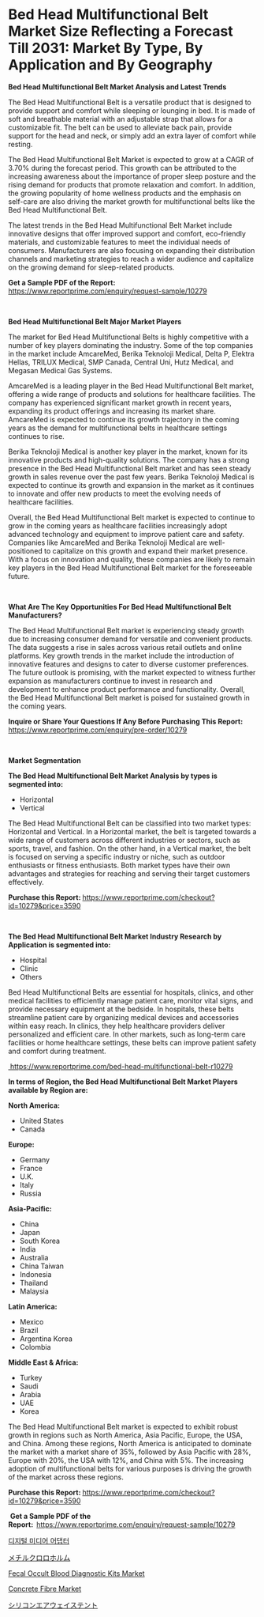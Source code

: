 <p><h1>Bed Head Multifunctional Belt Market Size Reflecting a Forecast Till 2031: Market By Type, By Application and By Geography</h1></p><p><strong>Bed Head Multifunctional Belt Market Analysis and Latest Trends</strong></p>
<p><p>The Bed Head Multifunctional Belt is a versatile product that is designed to provide support and comfort while sleeping or lounging in bed. It is made of soft and breathable material with an adjustable strap that allows for a customizable fit. The belt can be used to alleviate back pain, provide support for the head and neck, or simply add an extra layer of comfort while resting.</p><p>The Bed Head Multifunctional Belt Market is expected to grow at a CAGR of 3.70% during the forecast period. This growth can be attributed to the increasing awareness about the importance of proper sleep posture and the rising demand for products that promote relaxation and comfort. In addition, the growing popularity of home wellness products and the emphasis on self-care are also driving the market growth for multifunctional belts like the Bed Head Multifunctional Belt.</p><p>The latest trends in the Bed Head Multifunctional Belt Market include innovative designs that offer improved support and comfort, eco-friendly materials, and customizable features to meet the individual needs of consumers. Manufacturers are also focusing on expanding their distribution channels and marketing strategies to reach a wider audience and capitalize on the growing demand for sleep-related products.</p></p>
<p><strong>Get a Sample PDF of the Report:&nbsp;</strong> <a href="https://www.reportprime.com/enquiry/request-sample/10279">https://www.reportprime.com/enquiry/request-sample/10279</a></p>
<p>&nbsp;</p>
<p><strong>Bed Head Multifunctional Belt Major Market Players</strong></p>
<p><p>The market for Bed Head Multifunctional Belts is highly competitive with a number of key players dominating the industry. Some of the top companies in the market include AmcareMed, Berika Teknoloji Medical, Delta P, Elektra Hellas, TRILUX Medical, SMP Canada, Central Uni, Hutz Medical, and Megasan Medical Gas Systems.</p><p>AmcareMed is a leading player in the Bed Head Multifunctional Belt market, offering a wide range of products and solutions for healthcare facilities. The company has experienced significant market growth in recent years, expanding its product offerings and increasing its market share. AmcareMed is expected to continue its growth trajectory in the coming years as the demand for multifunctional belts in healthcare settings continues to rise.</p><p>Berika Teknoloji Medical is another key player in the market, known for its innovative products and high-quality solutions. The company has a strong presence in the Bed Head Multifunctional Belt market and has seen steady growth in sales revenue over the past few years. Berika Teknoloji Medical is expected to continue its growth and expansion in the market as it continues to innovate and offer new products to meet the evolving needs of healthcare facilities.</p><p>Overall, the Bed Head Multifunctional Belt market is expected to continue to grow in the coming years as healthcare facilities increasingly adopt advanced technology and equipment to improve patient care and safety. Companies like AmcareMed and Berika Teknoloji Medical are well-positioned to capitalize on this growth and expand their market presence. With a focus on innovation and quality, these companies are likely to remain key players in the Bed Head Multifunctional Belt market for the foreseeable future.</p></p>
<p>&nbsp;</p>
<p><strong>What Are The Key Opportunities For Bed Head Multifunctional Belt Manufacturers?</strong></p>
<p><p>The Bed Head Multifunctional Belt market is experiencing steady growth due to increasing consumer demand for versatile and convenient products. The data suggests a rise in sales across various retail outlets and online platforms. Key growth trends in the market include the introduction of innovative features and designs to cater to diverse customer preferences. The future outlook is promising, with the market expected to witness further expansion as manufacturers continue to invest in research and development to enhance product performance and functionality. Overall, the Bed Head Multifunctional Belt market is poised for sustained growth in the coming years.</p></p>
<p><strong>Inquire or Share Your Questions If Any Before Purchasing This Report:</strong> <a href="https://www.reportprime.com/enquiry/pre-order/10279">https://www.reportprime.com/enquiry/pre-order/10279</a></p>
<p>&nbsp;</p>
<p><strong>Market Segmentation</strong></p>
<p><strong>The Bed Head Multifunctional Belt Market Analysis by types is segmented into:</strong></p>
<p><ul><li>Horizontal</li><li>Vertical</li></ul></p>
<p><p>The Bed Head Multifunctional Belt can be classified into two market types: Horizontal and Vertical. In a Horizontal market, the belt is targeted towards a wide range of customers across different industries or sectors, such as sports, travel, and fashion. On the other hand, in a Vertical market, the belt is focused on serving a specific industry or niche, such as outdoor enthusiasts or fitness enthusiasts. Both market types have their own advantages and strategies for reaching and serving their target customers effectively.</p></p>
<p><strong>Purchase this Report:&nbsp;</strong><a href="https://www.reportprime.com/checkout?id=10279&price=3590">https://www.reportprime.com/checkout?id=10279&price=3590</a></p>
<p>&nbsp;</p>
<p><strong>The Bed Head Multifunctional Belt Market Industry Research by Application is segmented into:</strong></p>
<p><ul><li>Hospital</li><li>Clinic</li><li>Others</li></ul></p>
<p><p>Bed Head Multifunctional Belts are essential for hospitals, clinics, and other medical facilities to efficiently manage patient care, monitor vital signs, and provide necessary equipment at the bedside. In hospitals, these belts streamline patient care by organizing medical devices and accessories within easy reach. In clinics, they help healthcare providers deliver personalized and efficient care. In other markets, such as long-term care facilities or home healthcare settings, these belts can improve patient safety and comfort during treatment.</p></p>
<p><a href="https://www.reportprime.com/bed-head-multifunctional-belt-r10279">&nbsp;https://www.reportprime.com/bed-head-multifunctional-belt-r10279</a></p>
<p><strong>In terms of Region, the Bed Head Multifunctional Belt Market Players available by Region are:</strong></p>
<p>
    <p> <strong> North America: </strong>
        <ul>
            <li>United States</li>
            <li>Canada</li>
        </ul>
        </p> 
    <p> <strong> Europe: </strong>
        <ul>
            <li>Germany</li>
            <li>France</li>
            <li>U.K.</li>
            <li>Italy</li>
            <li>Russia</li>
        </ul>
        </p> 
    <p> <strong> Asia-Pacific: </strong>
        <ul>
            <li>China</li>
            <li>Japan</li>
            <li>South Korea</li>
            <li>India</li>
            <li>Australia</li>
            <li>China Taiwan</li>
            <li>Indonesia</li>
            <li>Thailand</li>
            <li>Malaysia</li>
        </ul>
        </p> 
    <p> <strong> Latin America: </strong>
        <ul>
            <li>Mexico</li>
            <li>Brazil</li>
            <li>Argentina Korea</li>
            <li>Colombia</li>
        </ul>
        </p> 
    <p> <strong> Middle East & Africa: </strong>
        <ul>
            <li>Turkey</li>
            <li>Saudi</li>
            <li>Arabia</li>
            <li>UAE</li>
            <li>Korea</li>
        </ul>
    </p>
    </p>
<p><p>The Bed Head Multifunctional Belt market is expected to exhibit robust growth in regions such as North America, Asia Pacific, Europe, the USA, and China. Among these regions, North America is anticipated to dominate the market with a market share of 35%, followed by Asia Pacific with 28%, Europe with 20%, the USA with 12%, and China with 5%. The increasing adoption of multifunctional belts for various purposes is driving the growth of the market across these regions.</p></p>
<p><strong>Purchase this Report: </strong><a href="https://www.reportprime.com/checkout?id=10279&price=3590">https://www.reportprime.com/checkout?id=10279&price=3590</a></p>
<p>&nbsp;<strong>Get a Sample PDF of the Report:&nbsp;&nbsp;</strong><a href="https://www.reportprime.com/enquiry/request-sample/10279">https://www.reportprime.com/enquiry/request-sample/10279</a></p>
<p><strong></strong></p>
<p><p><a href="https://medium.com/@daveblock56/%EB%94%94%EC%A7%80%ED%84%B8-%EB%AF%B8%EB%94%94%EC%96%B4-%EC%96%B4%EB%8C%91%ED%84%B0-%EC%8B%9C%EC%9E%A5-%EC%9C%A0%ED%98%95-%EC%9D%91%EC%9A%A9-%EB%B0%8F-%EC%A7%80%EB%A6%AC%EC%97%90-%EB%8C%80%ED%95%9C-%ED%8F%AC%EA%B4%84%EC%A0%81-%ED%8F%89%EA%B0%80-99a09bc1ec15">디지털 미디어 어댑터</a></p><p><a href="https://medium.com/@krishnajlhre/2024%E5%B9%B4%E3%81%8B%E3%82%892031%E5%B9%B4%E3%81%BE%E3%81%A7%E3%81%AE%E3%83%A1%E3%83%81%E3%83%AB%E3%82%AF%E3%83%AD%E3%83%AD%E3%83%9B%E3%83%AB%E3%83%A0%E5%B8%82%E5%A0%B4%E5%88%86%E6%9E%90%E3%81%A8%E8%A6%8F%E6%A8%A1%E4%BA%88%E6%B8%AC-8bbce489844f">メチルクロロホルム</a></p><p><a href="https://github.com/timeliteaut/Market-Research-Report-List-2/blob/main/fecal-occult-blood-diagnostic-kits-market.md">Fecal Occult Blood Diagnostic Kits Market</a></p><p><a href="https://issuu.com/reportprime-2/docs/concrete-fibre-market-size-2030.pptx">Concrete Fibre Market</a></p><p><a href="https://medium.com/@drewosciski565654/%E3%82%B7%E3%83%AA%E3%82%B3%E3%83%B3%E3%82%A8%E3%82%A2%E3%82%A6%E3%82%A7%E3%82%A4%E3%82%B9%E3%83%86%E3%83%B3%E3%83%88%E5%B8%82%E5%A0%B4%E5%88%86%E6%9E%90-%E3%81%9D%E3%81%AEcagr-%E5%B8%82%E5%A0%B4%E3%82%BB%E3%82%B0%E3%83%A1%E3%83%B3%E3%83%86%E3%83%BC%E3%82%B7%E3%83%A7%E3%83%B3-%E3%81%8A%E3%82%88%E3%81%B3%E3%82%B0%E3%83%AD%E3%83%BC%E3%83%90%E3%83%AB%E6%A5%AD%E7%95%8C%E6%A6%82%E6%B3%81-722db09908a4">シリコンエアウェイステント</a></p></p>